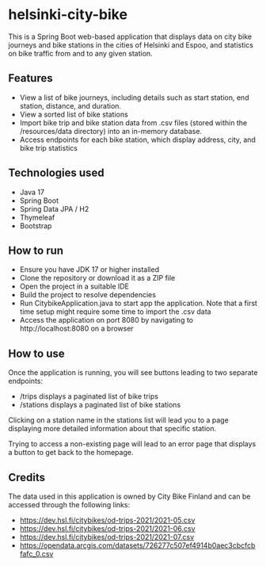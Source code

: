 # helsinki-city-bike
 
This is a Spring Boot web-based application that displays data on city bike journeys and bike stations in the cities of Helsinki and Espoo, and statistics on bike traffic from and to any given station.

## Features

* View a list of bike journeys, including details such as start station, end station, distance, and duration.
* View a sorted list of bike stations 
* Import bike trip and bike station data from .csv files (stored within the /resources/data directory) into an in-memory database.
* Access endpoints for each bike station, which display address, city, and bike trip statistics

## Technologies used

* Java 17
* Spring Boot
* Spring Data JPA / H2
* Thymeleaf
* Bootstrap

## How to run

* Ensure you have JDK 17 or higher installed
* Clone the repository or download it as a ZIP file
* Open the project in a suitable IDE
* Build the project to resolve dependencies
* Run CitybikeApplication.java to start app the application. Note that a first time setup might require some time to import the .csv data
* Access the application on port 8080 by navigating to http://localhost:8080 on a browser

## How to use

Once the application is running, you will see buttons leading to two separate endpoints:

* /trips displays a paginated list of bike trips
* /stations displays a paginated list of bike stations

Clicking on a station name in the stations list will lead you to a page displaying more detailed information about that specific station. 

Trying to access a non-existing page will lead to an error page that displays a button to get back to the homepage.

## Credits

The data used in this application is owned by City Bike Finland and can be accessed through the following links:

* https://dev.hsl.fi/citybikes/od-trips-2021/2021-05.csv
* https://dev.hsl.fi/citybikes/od-trips-2021/2021-06.csv
* https://dev.hsl.fi/citybikes/od-trips-2021/2021-07.csv
* https://opendata.arcgis.com/datasets/726277c507ef4914b0aec3cbcfcbfafc_0.csv



